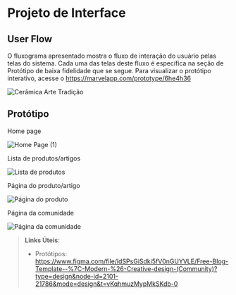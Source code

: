 
# Projeto de Interface

## User Flow
O fluxograma apresentado mostra o fluxo de interação do usuário pelas telas do sistema. Cada uma das telas deste fluxo é específica na seção de Protótipo de baixa fidelidade que se segue. Para visualizar o protótipo interativo, acesse o https://marvelapp.com/prototype/6he4h36

![Cerâmica Arte   Tradição](https://github.com/ICEI-PUC-Minas-PMV-ADS/pmv-ads-2024-1-e1-proj-web-t4-ceramica/assets/164776578/f91fda7c-1e27-406a-b3e1-cb7c2a9cdb18)




## Protótipo

Home page

![Home Page  (1)](https://github.com/ICEI-PUC-Minas-PMV-ADS/pmv-ads-2024-1-e1-proj-web-t4-ceramica/assets/29122909/76540e64-1260-488f-aa82-f453d7720d80)

Lista de produtos/artigos

![Lista de produtos](https://github.com/ICEI-PUC-Minas-PMV-ADS/pmv-ads-2024-1-e1-proj-web-t4-ceramica/assets/29122909/8fdd80d6-8646-404e-a1eb-c66a46c2a5f9)

Página do produto/artigo

![Página do produto](https://github.com/ICEI-PUC-Minas-PMV-ADS/pmv-ads-2024-1-e1-proj-web-t4-ceramica/assets/29122909/4e65012e-f9c6-4b1d-bf74-308608af65a2)

Página da comunidade

![Página da comunidade](https://github.com/ICEI-PUC-Minas-PMV-ADS/pmv-ads-2024-1-e1-proj-web-t4-ceramica/assets/29122909/52ade86b-37e6-4875-a4cc-290515825b9d)


 
> **Links Úteis**:
> - Protótipos: https://www.figma.com/file/ldSPsGiSdki5fV0nGUYVLE/Free-Blog-Template--%7C-Modern-%26-Creative-design-(Community)?type=design&node-id=2101-21786&mode=design&t=vKqhmuzMypMkSKdb-0



